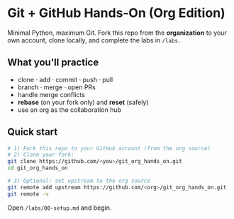 
# Git + GitHub Hands‑On (Org Edition)

Minimal Python, maximum Git. Fork this repo from the **organization** to your own account,
clone locally, and complete the labs in `/labs`.

## What you'll practice
- clone · add · commit · push · pull
- branch · merge · open PRs
- handle merge conflicts
- **rebase** (on your fork only) and **reset** (safely)
- use an org as the collaboration hub

## Quick start
```bash
# 1) Fork this repo to your GitHub account (from the org source)
# 2) Clone your fork:
git clone https://github.com/<you>/git_org_hands_on.git
cd git_org_hands_on

# 3) Optional: set upstream to the org source
git remote add upstream https://github.com/<org>/git_org_hands_on.git
git remote -v
```

Open `/labs/00-setup.md` and begin.
